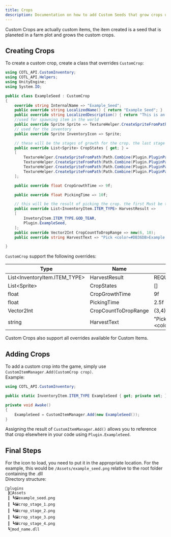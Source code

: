 ```yaml
---
title: Crops
description: Documentation on how to add Custom Seeds that grow crops using the Cult Of The Lamb API
---
```


Custom Crops are actually custom items, the item created is a seed that is planeted in a farm plot and grows the custom crops.

## Creating Crops

To create a custom crop, create a class that overrides `CustomCrop`:

```csharp
using COTL_API.CustomInventory;
using COTL_API.Helpers;
using UnityEngine;
using System.IO;

public class ExampleSeed : CustomCrop
{
    override string InternalName => "Example_Seed";
    public override string LocalizedName() { return "Example Seed"; }
    public override string LocalizedDescription() { return "This is an example Seed"; }
    //used for spawning item in the world
    public override Sprite Sprite => TextureHelper.CreateSpriteFromPath(Path.Combine(Plugin.PluginPath, "Assets", "example_seed.png"));
    // used for the inventory
    public override Sprite InventoryIcon => Sprite;

    // these will be the stages of growth for the crop. the last stage is the stage that will get harvested
    public override List<Sprite> CropStates { get; } =
    [
        TextureHelper.CreateSpriteFromPath(Path.Combine(Plugin.PluginPath, "Assets", "crop_stage_1.png")),
        TextureHelper.CreateSpriteFromPath(Path.Combine(Plugin.PluginPath, "Assets", "crop_stage_2.png")),
        TextureHelper.CreateSpriteFromPath(Path.Combine(Plugin.PluginPath, "Assets", "crop_stage_3.png")),
        TextureHelper.CreateSpriteFromPath(Path.Combine(Plugin.PluginPath, "Assets", "crop_stage_4.png")),
    ];

    public override float CropGrowthTime => 9f;

    public override float PickingTime => 10f;

    // this will be the result of picking the crop. the first Must be the "crop" result (e.g: pumpkins) and the second Must be the seed (e.g: pumpking seed). it must be at least size 2, anything after 2 is ignored.
    public override List<InventoryItem.ITEM_TYPE> HarvestResult =>
    [
        InvetoryItem.ITEM_TYPE.GOD_TEAR,
        Plugin.ExampleSeed,
    ];
    public override Vector2Int CropCountToDropRange => new(6, 10);
    public override string HarvestText => "Pick <color=#DB36DB>Example Seed</color>";

}
```

`CustomCrop` support the following overrides:

| Type                            | Name                 | Default                               |
| ------------------------------- | -------------------- | ------------------------------------- |
| List\<InventoryItem.ITEM_TYPE\> | HarvestResult        | REQUIRED                              |
| List\<Sprite\>                  | CropStates           | []                                    |
| float                           | CropGrowthTime       | 9f                                    |
| float                           | PickingTime          | 2.5f                                  |
| Vector2Int                      | CropCountToDropRange | (3,4)                                 |
| string                          | HarvestText          | "Pick <color=#FD1D03>Berries</color>" |

Custom Crops also support all overrides available for Custom Items.

## Adding Crops

To add a custom crop into the game, simply use `CustomItemManager.Add(CustomCrop crop)`.  
Example:

```csharp
using COTL_API.CustomInventory;

public static InventoryItem.ITEM_TYPE ExampleSeed { get; private set; }

private void Awake()
{
    ExampleSeed = CustomItemManager.Add(new ExampleSeed());
}
```

Assigning the result of `CustomItemManager.Add()` allows you to reference that crop elsewhere in your code using `Plugin.ExampleSeed`.

## Final Steps

For the icon to load, you need to put it in the appropriate location. For the example, this would be `/Assets/example_seed.png` relative to the root folder containing the .dll  
Directory structure:

```
📂plugins
 ┣📂Assets
 ┃ ┗🖼️example_seed.png
 ┃ ┗🖼️crop_stage_1.png
 ┃ ┗🖼️crop_stage_2.png
 ┃ ┗🖼️crop_stage_3.png
 ┃ ┗🖼️crop_stage_4.png
 ┗📜mod_name.dll
```
